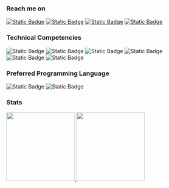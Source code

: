 ### Reach me on
[![Static Badge](https://img.shields.io/badge/Gmail-EA4335?logo=gmail&logoColor=white&style=for-the-badge)](mailto:kiki.h.hutapea@gmail.com)
[![Static Badge](https://img.shields.io/badge/Linkedin-0A66C2?logo=linkedin&logoColor=white&style=for-the-badge)](https://www.linkedin.com/in/kiki-h-hutapea)
[![Static Badge](https://img.shields.io/badge/Twitter-1D9BF0?logo=twitter&logoColor=white&style=for-the-badge)](https://twitter.com/khhini)
[![Static Badge](https://img.shields.io/badge/Medium-000000?logo=medium&logoColor=white&style=for-the-badge)](https://medium.com/@khhini)

### Technical Competencies
![Static Badge](https://img.shields.io/badge/Linux-FCC624?logo=linux&logoColor=black&style=for-the-badge)
![Static Badge](https://img.shields.io/badge/Google_Cloud-4285F4?logo=google-cloud&logoColor=white&style=for-the-badge)
![Static Badge](https://img.shields.io/badge/Docker-2496ED?logo=docker&logoColor=white&style=for-the-badge)
![Static Badge](https://img.shields.io/badge/Kubernetes-326CE5?logo=kubernetes&logoColor=white&style=for-the-badge)
![Static Badge](https://img.shields.io/badge/Terraform-7B42BC?logo=terraform&logoColor=white&style=for-the-badge)
![Static Badge](https://img.shields.io/badge/Ansible-EE0000?logo=ansible&logoColor=white&style=for-the-badge)
<br>

### Preferred Programming Language
![Static Badge](https://img.shields.io/badge/Python-3776AB?logo=python&logoColor=white&style=for-the-badge)
![Static Badge](https://img.shields.io/badge/Go-00ADD8?logo=go&logoColor=white&style=for-the-badge)
<br>

### Stats
<div align = "left">
<a href = "https://github.com/khhini">
  <img height="180em" src = "https://github-readme-stats-eight-theta.vercel.app/api?username=khhini&show_icons=true&theme=tokyonight&include_all_commits=true&count_private=true">
</a>
<a href = "https://github.com/khhini">
  <img height="180em" src = "https://github-readme-stats-eight-theta.vercel.app/api/top-langs/?username=khhini&langs_count=8&layout=compact&theme=tokyonight">
</a>
</div>
</br>